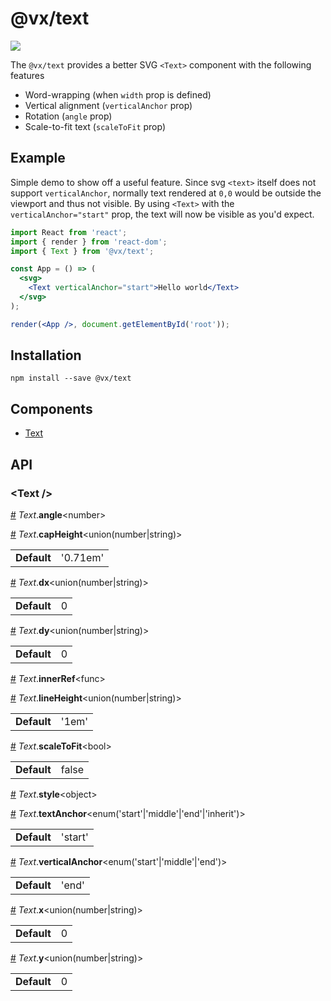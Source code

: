 # @vx/text

<a title="@vx/text npm downloads" href="https://www.npmjs.com/package/@vx/text">
  <img src="https://img.shields.io/npm/dm/@vx/text.svg?style=flat-square" />
</a>

The `@vx/text` provides a better SVG `<Text>` component with the following features

* Word-wrapping (when `width` prop is defined)
* Vertical alignment (`verticalAnchor` prop)
* Rotation (`angle` prop)
* Scale-to-fit text (`scaleToFit` prop)

## Example

Simple demo to show off a useful feature. Since svg `<text>` itself does not support `verticalAnchor`, normally text rendered at `0,0` would be outside the viewport and thus not visible. By using `<Text>` with the `verticalAnchor="start"` prop, the text will now be visible as you'd expect.

```jsx
import React from 'react';
import { render } from 'react-dom';
import { Text } from '@vx/text';

const App = () => (
  <svg>
    <Text verticalAnchor="start">Hello world</Text>
  </svg>
);

render(<App />, document.getElementById('root'));
```


## Installation

```
npm install --save @vx/text
```


## Components



  - [Text](#text-)

## API



<h3 id="text-">&lt;Text /&gt;</h3>


<a id="#Text__angle" name="Text__angle" href="#Text__angle">#</a> *Text*.**angle**&lt;number&gt;  

<a id="#Text__capHeight" name="Text__capHeight" href="#Text__capHeight">#</a> *Text*.**capHeight**&lt;union(number|string)&gt;  <table><tr><td><strong>Default</strong></td><td>'0.71em'</td></td></table>

<a id="#Text__dx" name="Text__dx" href="#Text__dx">#</a> *Text*.**dx**&lt;union(number|string)&gt;  <table><tr><td><strong>Default</strong></td><td>0</td></td></table>

<a id="#Text__dy" name="Text__dy" href="#Text__dy">#</a> *Text*.**dy**&lt;union(number|string)&gt;  <table><tr><td><strong>Default</strong></td><td>0</td></td></table>

<a id="#Text__innerRef" name="Text__innerRef" href="#Text__innerRef">#</a> *Text*.**innerRef**&lt;func&gt;  

<a id="#Text__lineHeight" name="Text__lineHeight" href="#Text__lineHeight">#</a> *Text*.**lineHeight**&lt;union(number|string)&gt;  <table><tr><td><strong>Default</strong></td><td>'1em'</td></td></table>

<a id="#Text__scaleToFit" name="Text__scaleToFit" href="#Text__scaleToFit">#</a> *Text*.**scaleToFit**&lt;bool&gt;  <table><tr><td><strong>Default</strong></td><td>false</td></td></table>

<a id="#Text__style" name="Text__style" href="#Text__style">#</a> *Text*.**style**&lt;object&gt;  

<a id="#Text__textAnchor" name="Text__textAnchor" href="#Text__textAnchor">#</a> *Text*.**textAnchor**&lt;enum('start'|'middle'|'end'|'inherit')&gt;  <table><tr><td><strong>Default</strong></td><td>'start'</td></td></table>

<a id="#Text__verticalAnchor" name="Text__verticalAnchor" href="#Text__verticalAnchor">#</a> *Text*.**verticalAnchor**&lt;enum('start'|'middle'|'end')&gt;  <table><tr><td><strong>Default</strong></td><td>'end'</td></td></table>

<a id="#Text__x" name="Text__x" href="#Text__x">#</a> *Text*.**x**&lt;union(number|string)&gt;  <table><tr><td><strong>Default</strong></td><td>0</td></td></table>

<a id="#Text__y" name="Text__y" href="#Text__y">#</a> *Text*.**y**&lt;union(number|string)&gt;  <table><tr><td><strong>Default</strong></td><td>0</td></td></table>
